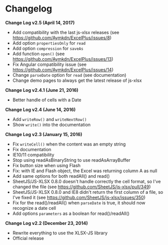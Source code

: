 ﻿# Changelog

**Change Log v2.5 (April 14, 2017)**

  - Add compatibility with the last js-xlsx releases (see https://github.com/Aymkdn/ExcelPlus/issues/8)
  - Add option `propertiesOnly` for `read`
  - Add option `compression` for `saveAs`
  - Add function `open()` (see https://github.com/Aymkdn/ExcelPlus/issues/13)
  - Fix Angular compatibility issue (see https://github.com/Aymkdn/ExcelPlus/issues/14)
  - Change `parseDate` option for `read` (see documentation)
  - Change demo pages to always get the latest release of js-xlsx

**Change Log v2.4.1 (June 21, 2016)**

  - Better handle of cells with a Date

**Change Log v2.4 (June 14, 2016)**

  - Add `writeRow()` and `writeNextRow()`
  - Show `write()` into the documentation

**Change Log v2.3 (January 15, 2016)**

  - Fix `writeCell()` when the content was an empty string
  - Fix documentation
  - IE10/11 compatibility
  - Stop using readAsBinaryString to use readAsArrayBuffer
  - Fix button size when using Flash
  - Fix: with IE and Flash object, the Excel was returning column A as null
  - Add same options for both readAll() and read()
  - SheetJS/JS-XLSX 0.8.0 doesn't handle correctly the cell format, so I've changed the file (see https://github.com/SheetJS/js-xlsx/pull/349)
  - SheetJS/JS-XLSX 0.8.0 and IE8 didn't return the first column of a file, so I've fixed it (see https://github.com/SheetJS/js-xlsx/issues/350)
  - Fix for the read()/readAll() when `parseDate` is true, it should now recognize a date cell
  - Add options `parameters` as a boolean for read()/readAll()

**Change Log v2.2 (December 23, 2014)**

  - Rewrite everything to use the XLSX-JS library
  - Official release
